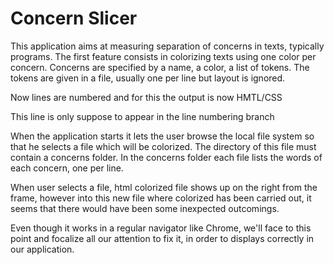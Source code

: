 # Concern Slicer

This application aims at measuring separation of concerns in texts, typically programs.
The first feature consists in colorizing texts using one color per concern.
Concerns are specified by a name, a color, a list of tokens.
The tokens are given in a file, usually one per line but layout is ignored.

Now lines are numbered and for this the output is now HMTL/CSS

This line is only suppose to appear in the line numbering branch

When the application starts it lets the user browse the local file system so that he selects a file which will be colorized.
The directory of this file must contain a concerns folder.
In the concerns folder each file lists the words of each concern, one per line.

When user selects a file, html colorized file shows up on the right from the frame, however
into this new file where colorized has been carried out, it seems that there would have been some
inexpected outcomings.

Even though it works in a regular navigator like Chrome, we'll face to this point
and focalize all our attention to fix it, in order to displays correctly in our application.